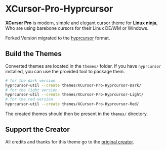 # XCursor-Pro-Hyprcursor

**XCursor Pro** is modern, simple and elegant cursor theme for **Linux ninja**, Who are using barebone cursors for their Linux DE/WM or Windows.

Forked Version migrated to the [hyprcursor](https://github.com/hyprwm/hyprcursor) format.

## Build the Themes

Converted themes are located in the `themes/` folder. If you have `hyprcursor` installed, you can use the provided tool to package them.

```bash
# for the dark version
hyprcursor-util --create themes/XCursor-Pro-Hyprcursor-Dark/
# for the light version
hyprcursor-util --create themes/XCursor-Pro-Hyprcursor-Light/
# for the red version
hyprcursor-util --create themes/XCursor-Pro-Hyprcursor-Red/
```

The created themes should then be present in the `themes/` directory.

## Support the Creator

All credits and thanks for this theme go to the [original creator](https://github.com/ful1e5).
